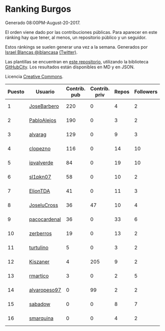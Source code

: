 # Ranking Burgos

Generado 08:00PM-August-20-2017.

El orden viene dado por las contribuciones públicas. Para aparecer en este ránking hay que tener, al menos, un repositorio público y un seguidor.

Estos ránkings se suelen generar una vez a la semana. Generados por [Israel Blancas @iblancasa](https://github.com/iblancasa/) [(Twitter)](https://twitter.com/iblancasa).

Las plantillas se encuentran en [este repositorio](https://github.com/iblancasa/GH-Spanish-Ranking), utilizando la biblioteca [GitHubCity](https://github.com/iblancasa/GitHubCity). Los resultados están disponibles en MD y en JSON.

Licencia [Creative Commons](https://creativecommons.org/licenses/by/4.0/).

| Puesto   |  Usuario  | Contrib. pub | Contrib. priv |Repos| Followers | Desde |  Avatar  |
|----------|-----------|--------------|---------------|-----|-----------|-------|----------|
|1|[JoseBarbero](https://github.com/JoseBarbero)|220|0|4|2|2016-02-25|![JoseBarbero](https://avatars3.githubusercontent.com/u/17479313)|
|2|[PabloAlejos](https://github.com/PabloAlejos)|190|0|3|2|2014-10-09|![PabloAlejos](https://avatars2.githubusercontent.com/u/9104772)|
|3|[alvarag](https://github.com/alvarag)|129|0|9|3|2014-11-21|![alvarag](https://avatars0.githubusercontent.com/u/9881614)|
|4|[clopezno](https://github.com/clopezno)|116|0|14|10|2012-02-20|![clopezno](https://avatars2.githubusercontent.com/u/1453744)|
|5|[ipvalverde](https://github.com/ipvalverde)|84|0|19|10|2014-03-08|![ipvalverde](https://avatars3.githubusercontent.com/u/6889318)|
|6|[sl1pkn07](https://github.com/sl1pkn07)|58|0|10|2|2010-11-01|![sl1pkn07](https://avatars3.githubusercontent.com/u/462213)|
|7|[ElionTDA](https://github.com/ElionTDA)|41|0|11|3|2013-09-21|![ElionTDA](https://avatars2.githubusercontent.com/u/5507129)|
|8|[JoseluCross](https://github.com/JoseluCross)|36|47|10|4|2015-08-27|![JoseluCross](https://avatars3.githubusercontent.com/u/14005926)|
|9|[pacocardenal](https://github.com/pacocardenal)|36|0|33|6|2013-09-12|![pacocardenal](https://avatars0.githubusercontent.com/u/5442055)|
|10|[zerberros](https://github.com/zerberros)|19|0|13|2|2013-11-13|![zerberros](https://avatars0.githubusercontent.com/u/5930950)|
|11|[turtulino](https://github.com/turtulino)|5|0|3|2|2011-08-25|![turtulino](https://avatars0.githubusercontent.com/u/1004178)|
|12|[Kiszaner](https://github.com/Kiszaner)|4|205|9|2|2014-10-08|![Kiszaner](https://avatars1.githubusercontent.com/u/9079893)|
|13|[rmartico](https://github.com/rmartico)|3|0|2|5|2012-10-11|![rmartico](https://avatars1.githubusercontent.com/u/2535865)|
|14|[alvaropeso97](https://github.com/alvaropeso97)|0|99|2|2|2016-10-23|![alvaropeso97](https://avatars3.githubusercontent.com/u/23009799)|
|15|[sabadow](https://github.com/sabadow)|0|0|8|7|2012-02-08|![sabadow](https://avatars1.githubusercontent.com/u/1420021)|
|16|[smarquina](https://github.com/smarquina)|0|0|4|2|2015-04-29|![smarquina](https://avatars0.githubusercontent.com/u/12174981)|
